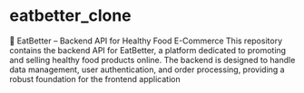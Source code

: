 # eatbetter_clone
🥗 EatBetter – Backend API for Healthy Food E-Commerce This repository contains the backend API for EatBetter, a platform dedicated to promoting and selling healthy food products online. The backend is designed to handle data management, user authentication, and order processing, providing a robust foundation for the frontend application

